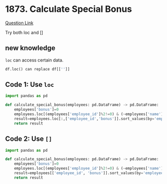 # 1873. Calculate Special Bonus

[Question Link](https://leetcode.com/problems/calculate-special-bonus/)

Try both loc and []
## new knowledge
`loc` can access certain data.
```python
df.loc() can replace df[['']]
```


## Code 1: Use `loc`
```python
import pandas as pd

def calculate_special_bonus(employees: pd.DataFrame) -> pd.DataFrame:
    employees['bonus']=0
    employees.loc[(employees['employee_id']%2!=0) & (~employees['name'].str.startswith('M')),'bonus']=employees['salary']
    result=employees.loc[:,['employee_id','bonus']].sort_values(by='employee_id',ascending=True)
    return result
```

## Code 2: Use `[]`
```python
import pandas as pd

def calculate_special_bonus(employees: pd.DataFrame) -> pd.DataFrame:
    employees['bonus']=0
    employees.loc[(employees['employee_id']%2!=0) & (~employees['name'].str.startswith('M')),'bonus']=employees['salary']
    result=employees[['employee_id', 'bonus']].sort_values(by='employee_id', ascending=True)
    return result
```
